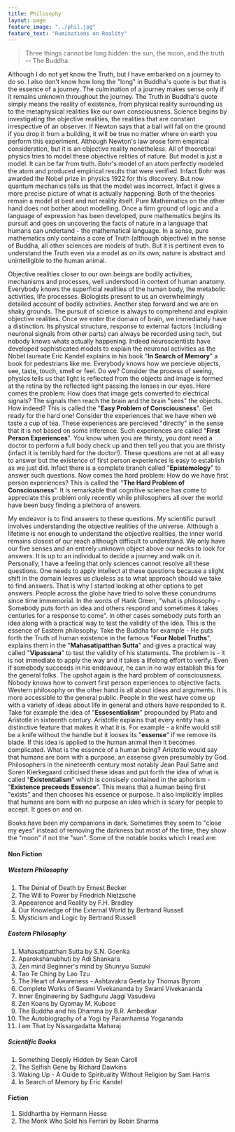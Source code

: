 ```yaml
---
title: Philosophy
layout: page
feature_image: "../phil.jpg"
feature_text: "Ruminations on Reality" 
---
```

> Three things cannot be long hidden: the sun, the moon, and the truth -- The Buddha.  
  
Although I do not yet know the Truth, but I have embarked on a journey to do so. I also don't know how long the "long" in Buddha's quote is but that is the essence of a journey. The culmination of a journey makes sense only if it remains unknown throughout the journey. The Truth in Buddha's quote simply means the reality of existence, from physical reality surrounding us to the metaphysical realities like our own consciousness. Science begins by investigating the objective realities, the realities that are constant irrespective of an observer. If Newton says that a ball will fall on the ground if you drop it from a building, it will be true no matter where on earth you perform this experiment. Although Newton's law arose form empirical consideration, but it is an objective reality nonetheless. All of theoretical physics tries to model these objective relities of nature. But model is just a model. It can be far from truth. Bohr's model of an atom perfectly modeled the atom and produced empirical results that were verified. Infact Bohr was awarded the Nobel prize in physics 1922 for this discovery. But now quantum mechanics tells us that the model was incorrect. Infact it gives a more precise picture of what is actually happening. Both of the theories remain a model at best and not reality itself.  Pure Mathematics on the other hand does not bother about modelling. Once a firm ground of logic and a language of expression has been developed, pure mathematics begins its pursuit and goes on uncovering the facts of nature in a language that humans can undertand - the mathematical language. In a sense, pure mathematics only contains a core of Truth (although objective) in the sense of Buddha, all other sciences are models of truth. But it is pertinent even to understand the Truth even via a model as on its own, nature is abstract and unintelligible to the human animal.  

Objective realities closer to our own beings are bodily activities, mechanisms and processes, well understood in context of human anatomy. Everybody knows the superficial realities of the human body, the metabolic activities, life processes. Biologists present to us an overwhelmingly detailed account of bodily activities. Another step forward and we are on shaky grounds. The pursuit of science is always to comprehend and explain objective realities. Once we enter the domain of brain, we immediately have a distinction. Its physical structure, response to external factors (including neuronal signals from other parts) can always be recorded using tech, but nobody knows whats actually happening. Indeed neuroscientists have developed sophisticated models to explain the neuronal activities as the Nobel laureate Eric Kandel explains in his book "**In Search of Memory**" a book for pedestrians like me. Everybody knows how we percieve objects, see, taste, touch, smell or feel. Do we? Consider the process of seeing, physics tells us that light is reflected from the objects and image is formed at the retina by the reflected light passing the lenses in our eyes. Here comes the problem: How does that image gets converted to electrical signals? The signals then reach the brain and the brain "sees" the objects. How indeed? This is called the "**Easy Problem of Consciousness**". Get ready for the hard one! Consider the experiences that we have when we taste a cup of tea. These experiences are percieved "directly" in the sense that it is not based on some inference. Such experiences are called "**First Person Experiences**". You know when you are thirsty, you dont need a doctor to perform a full body check up and then tell you that you are thristy (infact it is terribly hard for the doctor!). These questions are not at all easy to answer but the existence of first person experiences is easy to establish as we just did. Infact there is a complete branch called "**Epistemology**" to answer such questions. Now comes the hard problem: How do we have first person experiences? This is called the "**The Hard Problem of Consciousness**". It is remarkable that cognitive science has come to appreciate this problem only recently while philosophers all over the world have been busy finding a plethora of answers.  

My endeavor is to find answers to these questions. My scientific pursuit involves understanding the objective realities of the universe. Although a lifetime is not enough to understand the objective realities, the inner world remains closest of our reach although difficult to understand. We only have our five senses and an entirely unknown object above our necks to look for answers. It is up to an individual to decide a journey and walk on it. Personally, I have a feeling that only sciences cannot resolve all these questions. One needs to apply intellect at these questions because a slight shift in the domain leaves us clueless as to what approach should we take to find answers. That is why I started looking at other options to get answers. People across the globe have tried to solve these conundrums since time immemorial. In the words of Hank Green, "what is philosophy - Somebody puts forth an idea and others respond and sometimes it takes centuries for a response to come". In other cases somebody puts forth an idea along with a practical way to test the validity of the idea. This is the essence of Eastern philosophy. Take the Buddha for example - He puts forth the Truth of human existence in the famous "**Four Nobel Truths**", explains them in the "**Mahasatipatthan Sutta**" and gives a practical way called "**Vipassana**" to test the validity of his statements. The problem is - it is not immediate to apply the way and it takes a lifelong effort to verify. Even if somebody succeeds in his endeavour, he can in no way establish this for the general folks. The upshot again is the hard problem of consciousness. Nobody knows how to convert first person experiences to objective facts. Western philosophy on the other hand is all about ideas and arguments. It is more accessible to the general public. People in the west have come up with a variety of ideas about life in general and others have responded to it. Take for example the idea of "**Essesentialism**" propounded by Plato and Aristotle in sixteenth century. Aristotle explains that every entity has a distinctive feature that makes it what it is. For example - a knife would still be a knife without the handle but it looses its "**essense**" if we remove its blade. If this idea is applied to the human animal then it becomes complicated. What is the essence of a human being? Aristotle would say that humans are born with a purpose, an essense given presumably by God. Philosophers in the nineteenth century most notably Jean Paul Satre and Soren Kierkegaard criticised these ideas and put forth the idea of what is called "**Existentialism**" which is consisely contained in the aphorism - "**Existence preceeds Essence**". This means that a human being first "exists" and then chooses his essence or purpose. It also implicitly implies that humans are born with no purpose an idea which is scary for people to accept. It goes on and on.   

Books have been my companions in dark. Sometimes they seem to "close my eyes" instead of removing the darkness but most of the time, they show the "moon" if not the "sun". Some of the notable books which I read are:   
#### Non Fiction  

##### Western Philosophy  
1. The Denial of Death by Ernest Becker
2. The Will to Power by Friedrich Nietzsche 
3. Appearence and Reality by F.H. Bradley
4. Our Knowledge of the External World by Bertrand Russell 
5. Mysticism and Logic by Bertrand Russell    

##### Eastern Philosophy
1. Mahasatipatthan Sutta by S.N. Goenka
2. Aparokshanubhuti by Adi Shankara
3. Zen mind Beginner's mind by Shunryu Suzuki
4. Tao Te Ching by Lao Tzu
5. The Heart of Awareness - Ashtavakra Geeta by Thomas Byrom
6. Complete Works of Swami Vivekananda by Swami Vivekananda  
7. Inner Engineering by Sadhguru Jaggi Vasudeva
8. Zen Koans by Gyomay M. Kubose
9. The Buddha and his Dhamma by B.R. Ambedkar
10. The Autobiography of a Yogi by Paramhamsa Yogananda
11. I am That by Nissargadatta Maharaj

##### Scientific Books 
1. Something Deeply Hidden by Sean Caroll
2. The Selfish Gene by Richard Dawkins
3. Waking Up - A Guide to Spirituality Without Religion by Sam Harris
4. In Search of Memory by Eric Kandel   

#### Fiction  
1. Siddhartha by Hermann Hesse
2. The Monk Who Sold his Ferrari by Robin Sharma  
